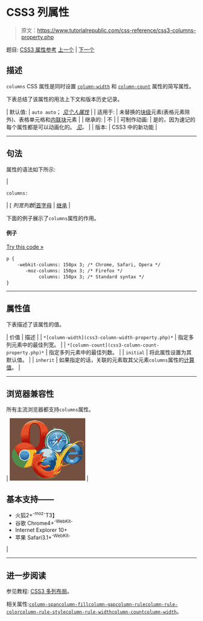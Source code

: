 # CSS3 列属性

> 原文：<https://www.tutorialrepublic.com/css-reference/css3-columns-property.php>

题目: [CSS3 属性参考](css3-properties.php) [上一个](css3-column-width-property.php) | [下一个](css-content-property.php)

## 描述

`columns` CSS 属性是同时设置 [`column-width`](css3-column-width-property.php) 和 [`column-count`](css3-column-count-property.php) 属性的简写属性。

下表总结了该属性的用法上下文和版本历史记录。

| 默认值: | `auto auto`； *[见个人属性](#property-values)* |
| 适用于: | 未替换的[块级](../css-tutorial/css-visual-formatting.php#block-level)元素(表格元素除外)、表格单元格和[内联块](../css-tutorial/css-visual-formatting.php#inline-level)元素 |
| 继承的: | 不 |
| 可制作动画: | 是的，因为速记的每个属性都是可以动画化的。 [*见*](css-animatable-properties.php)*。* |
| 版本: | CSS3 中的新功能 |

* * *

## 句法

属性的语法如下所示:

| 

```
columns: 
```

 | [ *列宽列数*&#124;[首字母](../definitions.php#initial) &#124; [继承](../definitions.php#inherit) |

下面的例子展示了`columns`属性的作用。

#### 例子

[Try this code »](../codelab.php?topic=css3&file=columns-property "Try this code using online Editor")

```
p {
    -webkit-columns: 150px 3; /* Chrome, Safari, Opera */
       -moz-columns: 150px 3; /* Firefox */
            columns: 150px 3; /* Standard syntax */
}
```

* * *

## 属性值

下表描述了该属性的值。

| 价值 | 描述 |
| `*[column-width](css3-column-width-property.php)*` | 指定多列元素中的最佳列宽。 |
| `*[column-count](css3-column-count-property.php)*` | 指定多列元素中的最佳列数。 |
| `initial` | 将此属性设置为其默认值。 |
| `inherit` | 如果指定的话，关联的元素取其父元素`columns`属性的[计算值](../definitions.php#computed-value)。 |

* * *

## 浏览器兼容性

所有主流浏览器都支持`columns`属性。

| ![Browsers Icon](img/e9331123c77668c1832e541c2fca1002.png) | 

## 基本支持——

*   火狐2+<sup class="badge">-moz-</sup>T3】
*   谷歌 Chrome4+<sup class="badge">-WebKit-</sup>
*   Internet Explorer 10+
*   苹果 Safari3.1+<sup class="badge">-WebKit-</sup>

 |

* * *

## 进一步阅读

参见教程: [CSS3 多列布局](../css-tutorial/css3-multi-column-layouts.php)。

相关属性:[`column-span`](css3-column-span-property.php)[`column-fill`](css3-column-fill-property.php)[`column-gap`](css3-column-gap-property.php)[`column-rule`](css3-column-rule-property.php)[`column-rule-color`](css3-column-rule-color-property.php)[`column-rule-style`](css3-column-rule-style-property.php)[`column-rule-width`](css3-column-rule-width-property.php)[`column-count`](css3-column-count-property.php)[`column-width`](css3-column-width-property.php)。